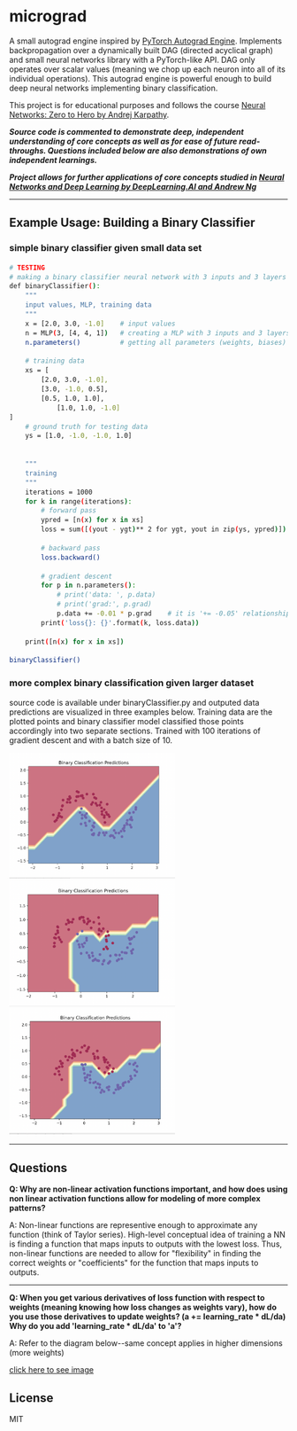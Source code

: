 # micrograd

A small autograd engine inspired by [PyTorch Autograd Engine](https://pytorch.org/blog/overview-of-pytorch-autograd-engine/). Implements backpropagation over a dynamically built DAG (directed acyclical graph) and small neural networks library with a PyTorch-like API. DAG only operates over scalar values (meaning we chop up each neuron into all of its individual operations). This autograd engine is powerful enough to build deep neural networks implementing binary classification. 

This project is for educational purposes and follows the course [Neural Networks: Zero to Hero by Andrej Karpathy](https://www.youtube.com/watch?v=VMj-3S1tku0&list=PLAqhIrjkxbuWI23v9cThsA9GvCAUhRvKZ&index=1). 


***Source code is commented to demonstrate deep, independent understanding of core concepts as well as for ease of future read-throughs. Questions included below are also demonstrations of own independent learnings.***

***Project allows for further applications of core concepts studied in [Neural Networks and Deep Learning by DeepLearning.AI and Andrew Ng](https://www.coursera.org/account/accomplishments/verify/ZJKF2ULGZVMS)***

___
## Example Usage: Building a Binary Classifier

### simple binary classifier given small data set
```bash
# TESTING
# making a binary classifier neural network with 3 inputs and 3 layers of 4, 4, 1, neurons respectively
def binaryClassifier():
    """
    input values, MLP, training data
    """
    x = [2.0, 3.0, -1.0]    # input values
    n = MLP(3, [4, 4, 1])   # creating a MLP with 3 inputs and 3 layers of 4, 4, 1, neurons respectively
    n.parameters()          # getting all parameters (weights, biases) for all the neurons

    # training data
    xs = [
        [2.0, 3.0, -1.0],
        [3.0, -1.0, 0.5],
        [0.5, 1.0, 1.0],
            [1.0, 1.0, -1.0]
]
    # ground truth for testing data
    ys = [1.0, -1.0, -1.0, 1.0]                                        
    

    """
    training
    """
    iterations = 1000
    for k in range(iterations):
        # forward pass
        ypred = [n(x) for x in xs]                                         # running forward propagation to get predictions
        loss = sum([(yout - ygt)** 2 for ygt, yout in zip(ys, ypred)])     # finding loss b/w ys and y pred using mean squared loss function and summing all losses together

        # backward pass
        loss.backward()                                                    # running backpropagation to get gradients of all the neurons relative to the summed loss

        # gradient descent
        for p in n.parameters():
            # print('data: ', p.data)
            # print('grad:', p.grad)
            p.data += -0.01 * p.grad    # it is '+= -0.05' relationship because the cost function is mean squared error, cost will always be positive meaning target loss is 0
        print('loss{}: {}'.format(k, loss.data))
    
    print([n(x) for x in xs])

binaryClassifier()
```

### more complex binary classification given larger dataset
source code is available under binaryClassifier.py and outputed data predictions are visualized in three examples below. Training data are the plotted points and binary classifier model classified those points accordingly into two separate sections. Trained with 100 iterations of gradient descent and with a batch size of 10.

<img src="images/data1.png" alt="data1" width="300"/>
<img src="images/data2.png" alt="data2" width="300"/>
<img src="images/data3.png" alt="data3" width="300"/>



___
## Questions

**Q: Why are non-linear activation functions important, and how does using non linear activation functions allow
for modeling of more complex patterns?**

A: Non-linear functions are representive enough to approximate any function (think of Taylor series). High-level conceptual idea of training a NN is finding a function that maps inputs to outputs with the lowest loss. Thus, non-linear functions are needed to allow for "flexibility" in finding the correct weights or "coefficients" for the function that maps inputs to outputs.
___
**Q: When you get various derivatives of loss function with respect to weights (meaning knowing how loss changes as weights vary), how do you use those derivatives to update weights? (a += learning_rate * dL/da) Why do you add 'learning_rate * dL/da' to 'a'?**

A: Refer to the diagram below--same concept applies in higher dimensions (more weights)

[click here to see image](images/question2_diagram.pdf)


## License
MIT


